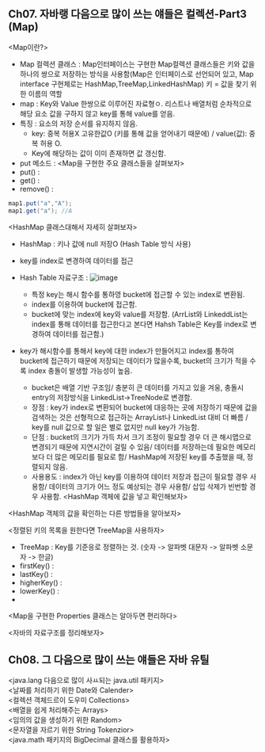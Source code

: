 ## Ch07. 자바랭 다음으로 많이 쓰는 얘들은 컬렉션-Part3 (Map)
<Map이란?> <br>
- Map 컬렉션 클래스 : Map인터페이스는 구현한 Map컬렉션 클래스들은 키와 값을 하나의 쌍으로 저장하는 방식을 사용함(Map은 인터페이스로 선언되어 있고, Map interface 구현체로는 HashMap,TreeMap,LinkedHashMap)
  키 = 값을 찾기 위한 이름의 역할
- map : Key와 Value 한쌍으로 이루어진 자료형ㅇ. 리스트나 배열처럼 순차적으로 해당 요소 값을 구하지 않고 key를 통해 value를 얻음.
- 특징 : 요소의 저장 순서를 유지하지 않음.
  + key: 중복 허용X 고유한값O (키를 통해 값을 얻어내기 때문에) / value(값): 중복 허용 O.
  + Key에 해당하는 값이 이미 존재하면 값 갱신함.
- put 메소드 : 
<Map을 구현한 주요 클래스들을 살펴보자> <br>
- put() : 
- get() : 
- remove() :
```java
map1.put("a","A");
map1.get("a"); //A
```
<HashMap 클래스대해서 자세히 살펴보자> <br>
- HashMap :  키나 값에 null 저장O (Hash Table 방식 사용)
- key를 index로 변경하여 데이터를 접근
- Hash Table 자료구조 :
![image](https://github.com/hyezg/java-study/assets/112006114/50480992-cc50-433d-85ac-09d4fb704bac)
  + 특정 key는 해시 함수를 통하영 bucket에 접근할 수 있는 index로 변환됨.
  + index를 이용하여 bucket에 접근함.
  + bucket에 맞는 index에 key와 value를 저장함.
(ArrList와 LinkeddList는 index를 통해 데이터를 접근한다고 본다면 Hahsh Table은 Key를 index로 변경하여 데이터를 접근함.)
- key가 해시함수를 통해서 key에 대한 index가 만들어지고 index를 통하여 bucket에 접근하기 때문에 저장되는 데이터가 많을수록, bucket의 크기가 적을 수록 index 충돌이 발생할 가능성이 높음.

  - bucket은 배열 기반 구조임/ 충분히 큰 데이터를 가지고 있을 겨웅, 충돌시 entry의 저장방식을 LinkedList->TreeNode로 변경함.
  - 장점 : key가 index로 변환되어 bucket에 대응하는 곳에 저장하기 때문에 값을 검색하는 것은 선형적으로 접근하는 ArrayList나 LinkedList 대비 더 빠름 / key를 null 값으로 할 일은 별로 없지만 null key가 가능함.
  - 단점 : bucket의 크기가 가득 차서 크기 조정이 필요할 경우 더 큰 해시맵으로 변경되기 때문에 지연시간이 걸릴 수 있음/ 데이터를 저장하는데 필요한 메모리보다 더 많은 메모리를 필요로 함/ HashMap에 저장된 key를 추출했을 때, 정렬되지 않음.
  - 사용용도 : index가 아닌 key를 이용하여 데이터 저장과 접근이 필요할 경우 사용함/ 데이터의 크기가 어느 정도 예상되는 경우 사용함/ 삽입 삭제가 빈번할 경우 사용함.
<HashMap 객체에 값을 넣고 확인해보자> <br>

<HashMap 객체의 값을 확인하는 다른 방법들을 알아보자> <br>

<정렬된 키의 목록을 원한다면 TreeMap을 사용하자> <br>
- TreeMap : Key를 기준응로 정렬하는 것. (숫자 -> 알파벳 대문자 -> 알파벳 소문자 -> 한글)
- firstKey() :
- lastKey() :
- higherKey() :
- lowerKey() :
- 
<Map을 구현한 Properties 클래스는 알아두면 편리하다> <br>

<자바의 자료구조를 정리해보자>


## Ch08. 그 다음으로 많이 쓰는 얘들은 자바 유틸
<java.lang 다음으로 많이 사ㅛ되는 java.util 패키지> <br>
<날짜를 처리하기 위한 Date와 Calender> <br>
<컬렉션 객체드르이 도우미 Collections> <br>
<배열을 쉽게 처리해주는 Arrays> <br>
<임의의 값을 생성하기 위한 Random> <br>
<문자열을 자르기 위한 String Tokenzior> <br>
<java.math 패키지의 BigDecimal 클래스를 활용하자> <br>
